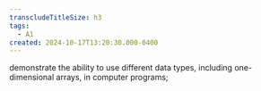 ```yaml
---
transcludeTitleSize: h3
tags:
  - A1
created: 2024-10-17T13:20:30.000-0400
---
```

demonstrate the ability to use different data types, including one-dimensional arrays, in computer programs;
